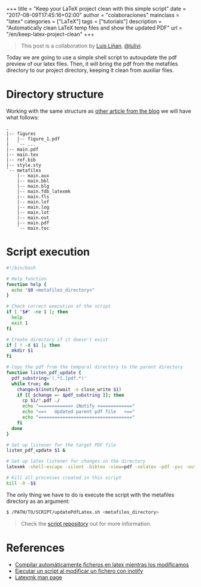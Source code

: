 +++
title = "Keep your LaTeX project clean with this simple script"
date = "2017-08-09T17:45:16+02:00"
author = "colaboraciones"
mainclass = "latex"
categories = ["LaTeX"]
tags = ["tutorials"]
description = "Automatically clean LaTeX temp files and show the updated PDF"
url = "/en/keep-latex-project-clean"
+++

> This post is a collaboration by <a href="http://Github.com/lulivi" target="_blank" title="Luis Liñan">Luis Liñan</a>, <a href="https://t.me/lulivi" target="_blank" title="@lulivi">@lulivi</a>.

Today we are going to use a simple shell script to autoupdate the pdf preview of our latex files. Then, it will bring the pdf from the metafiles directory to our project directory, keeping it clean from auxiliar files.

# Directory structure

Working with the same structure as [other article from the blog](https://elbauldelprogramador.com/ocultar-los-metaficheros-de-latex-del-directorio-de-trabajo/) we will have what follows:

```
.
|-- figures
|   |-- figure_1.pdf
|   `-- ...
|-- main.pdf
|-- main.tex
|-- ref.bib
|-- style.sty
`-- metafiles
    |-- main.aux
    |-- main.bbl
    |-- main.blg
    |-- main.fdb_latexmk
    |-- main.fls
    |-- main.lof
    |-- main.log
    |-- main.lot
    |-- main.out
    |-- main.pdf
    `-- main.toc
```

# Script execution

```bash
#!/bin/bash

# Help function
function help {
  echo "$0 <metafiles_directory>"
}

# Check correct execution of the script
if [ "$#" -ne 1 ]; then
  help
  exit 1
fi

# Create directory if it doesn't exist
if [ ! -d $1 ]; then
  mkdir $1
fi

# Copy the pdf from the temporal directory to the parent directory
function listen_pdf_update {
  pdf_substring='(.*[.]pdf.*)'
  while true; do
    change=$(inotifywait -e close_write $1)
    if [[ $change =~ $pdf_substring ]]; then
      cp $1/*.pdf ./
      echo "============> iNotify <============"
      echo "==>   Updated parent pdf file   <=="
      echo "==================================="
    fi
  done
}

# Set up listener for the target PDF file
listen_pdf_update $1 &

# Set up latex listener for changes in the directory
latexmk -shell-escape -silent -bibtex -view=pdf -xelatex -pdf -pvc -output-directory=$1

# Kill all processes created in this script
kill -9 -$$
```

<!--more--><!--ad-->

The only thing we have to do is execute the script with the metafiles directory as an argument:

```bash
$ /PATH/TO/SCRIPT/updatePdfLatex.sh <metafiles_directory>
```

> Check the [script repository](https://github.com/lulivi/Latex-PDF-auto-updater) out for more information.

# References

- <a href="https://elbauldelprogramador.com/compilar-automaticamente-ficheros-en-latex-mientras-los-modificamos" target="_blank" title="Compilar automáticamente ficheros en latex mientras los modificamos">Compilar automáticamente ficheros en latex mientras los modificamos</a>
- <a href="https://elbauldelprogramador.com/ejecutar-un-script-al-modificar-un-fichero-con-inotify" target="_blank" title="Ejecutar un script al modificar un fichero con inotify">Ejecutar un script al modificar un fichero con inotify</a>
- <a href="https://www.mankier.com/1/latexmk" target="_blank" title="Latexmk man page">Latexmk man page</a>
